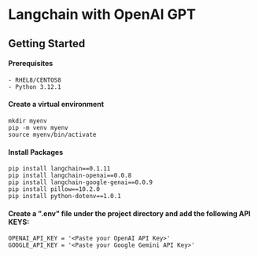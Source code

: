 # Langchain with OpenAI GPT


## Getting Started

#### Prerequisites
```
- RHEL8/CENTOS8
- Python 3.12.1
```

#### Create a virtual environment
```
mkdir myenv
pip -m venv myenv
source myenv/bin/activate
```

#### Install Packages 
```
pip install langchain==0.1.11
pip install langchain-openai==0.0.8
pip install langchain-google-genai==0.0.9
pip install pillow==10.2.0
pip install python-dotenv==1.0.1
```

#### Create a ".env" file under the project directory and add the following API KEYS:
```
OPENAI_API_KEY = '<Paste your OpenAI API Key>'
GOOGLE_API_KEY = '<Paste your Google Gemini API Key>'
```

